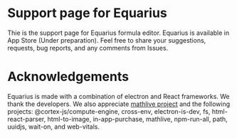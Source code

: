 # Support page for Equarius
Thie is the support page for Equarius formula editor. Equarius is available in App Store (Under preparation). Feel free to share your suggestions, requests, bug reports, and any comments from Issues. 

# Acknowledgements 
Equarius is made with a combination of electron and React frameworks. We thank the developers. We also appreciate [mathlive project](https://github.com/arnog/mathlive) and the following projects: @cortex-js/compute-engine, cross-env, electron-is-dev, fs, html-react-parser, html-to-image, in-app-purchase, mathlive, npm-run-all, path,  uuidjs, wait-on, and web-vitals.
